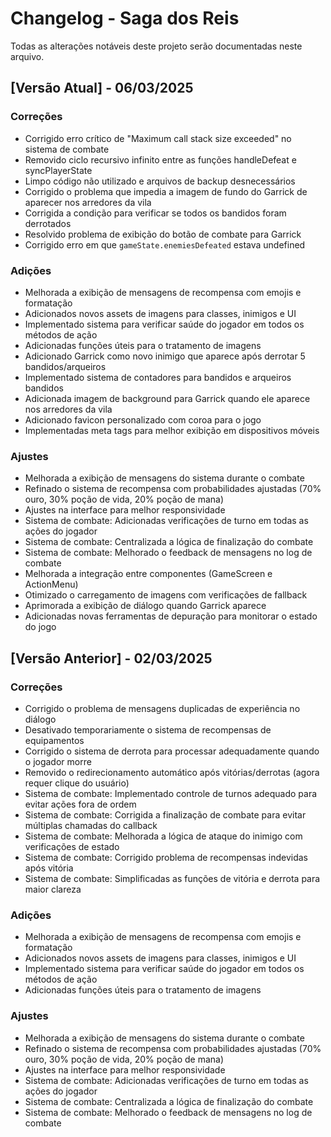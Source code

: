 # Changelog - Saga dos Reis

Todas as alterações notáveis deste projeto serão documentadas neste arquivo.

## [Versão Atual] - 06/03/2025

### Correções

- Corrigido erro crítico de "Maximum call stack size exceeded" no sistema de combate
- Removido ciclo recursivo infinito entre as funções handleDefeat e syncPlayerState
- Limpo código não utilizado e arquivos de backup desnecessários
- Corrigido o problema que impedia a imagem de fundo do Garrick de aparecer nos arredores da vila
- Corrigida a condição para verificar se todos os bandidos foram derrotados
- Resolvido problema de exibição do botão de combate para Garrick
- Corrigido erro em que `gameState.enemiesDefeated` estava undefined

### Adições

- Melhorada a exibição de mensagens de recompensa com emojis e formatação
- Adicionados novos assets de imagens para classes, inimigos e UI
- Implementado sistema para verificar saúde do jogador em todos os métodos de ação
- Adicionadas funções úteis para o tratamento de imagens
- Adicionado Garrick como novo inimigo que aparece após derrotar 5 bandidos/arqueiros
- Implementado sistema de contadores para bandidos e arqueiros bandidos
- Adicionada imagem de background para Garrick quando ele aparece nos arredores da vila
- Adicionado favicon personalizado com coroa para o jogo
- Implementadas meta tags para melhor exibição em dispositivos móveis

### Ajustes

- Melhorada a exibição de mensagens do sistema durante o combate
- Refinado o sistema de recompensa com probabilidades ajustadas (70% ouro, 30% poção de vida, 20% poção de mana)
- Ajustes na interface para melhor responsividade
- Sistema de combate: Adicionadas verificações de turno em todas as ações do jogador
- Sistema de combate: Centralizada a lógica de finalização do combate
- Sistema de combate: Melhorado o feedback de mensagens no log de combate
- Melhorada a integração entre componentes (GameScreen e ActionMenu)
- Otimizado o carregamento de imagens com verificações de fallback
- Aprimorada a exibição de diálogo quando Garrick aparece
- Adicionadas novas ferramentas de depuração para monitorar o estado do jogo

## [Versão Anterior] - 02/03/2025

### Correções

- Corrigido o problema de mensagens duplicadas de experiência no diálogo
- Desativado temporariamente o sistema de recompensas de equipamentos
- Corrigido o sistema de derrota para processar adequadamente quando o jogador morre
- Removido o redirecionamento automático após vitórias/derrotas (agora requer clique do usuário)
- Sistema de combate: Implementado controle de turnos adequado para evitar ações fora de ordem
- Sistema de combate: Corrigida a finalização de combate para evitar múltiplas chamadas do callback
- Sistema de combate: Melhorada a lógica de ataque do inimigo com verificações de estado
- Sistema de combate: Corrigido problema de recompensas indevidas após vitória
- Sistema de combate: Simplificadas as funções de vitória e derrota para maior clareza

### Adições

- Melhorada a exibição de mensagens de recompensa com emojis e formatação
- Adicionados novos assets de imagens para classes, inimigos e UI
- Implementado sistema para verificar saúde do jogador em todos os métodos de ação
- Adicionadas funções úteis para o tratamento de imagens

### Ajustes

- Melhorada a exibição de mensagens do sistema durante o combate
- Refinado o sistema de recompensa com probabilidades ajustadas (70% ouro, 30% poção de vida, 20% poção de mana)
- Ajustes na interface para melhor responsividade
- Sistema de combate: Adicionadas verificações de turno em todas as ações do jogador
- Sistema de combate: Centralizada a lógica de finalização do combate
- Sistema de combate: Melhorado o feedback de mensagens no log de combate
